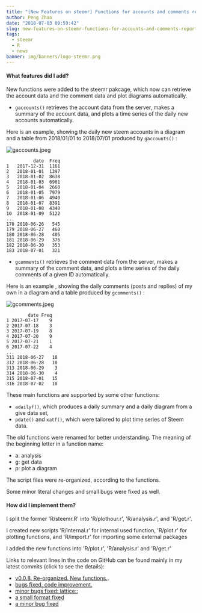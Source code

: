 ```yaml
---
title: "[New Features on steemr] Functions for accounts and comments report!"
author: Peng Zhao
date: "2018-07-03 09:59:42"
slug: new-features-on-steemr-functions-for-accounts-and-comments-report
tags: 
  - steemr
  - R
  - news
banner: img/banners/logo-steemr.png
---
```


#### What features did I add?

New functions were added to the steemr pakcage, which now can retrieve the account data and the comment data and plot diagrams automatically. 

<!--more-->

  - `gaccounts()` retrieves the account data from the server, makes a summary of the account data, and plots a time series of the daily new accounts automatically. 

Here is an example, showing the daily new steem accounts in a diagram and a table from 2018/01/01 to 2018/07/01 produced by `gaccounts()` :

![gaccounts.jpeg](https://cdn.steemitimages.com/DQmcyD4WAEAjNXa5eYHmuTF3NPWB62oRPxdX7ZLHE4onCBF/gaccounts.jpeg)

```
          date  Freq
1   2017-12-31  1161
2   2018-01-01  1397
3   2018-01-02  8638
4   2018-01-03  6901
5   2018-01-04  2660
6   2018-01-05  7979
7   2018-01-06  4940
8   2018-01-07  8391
9   2018-01-08  4340
10  2018-01-09  5122
...
178 2018-06-26   545
179 2018-06-27   460
180 2018-06-28   405
181 2018-06-29   376
182 2018-06-30   353
183 2018-07-01   321
```

  - `gcomments()` retrieves the comment data from the server, makes a summary of the comment data, and plots a time series of the daily comments of a given ID automatically.


Here is an example , showing the daily comments (posts and replies) of my own in a diagram and a table produced by `gcomments()` :

![gcomments.jpeg](https://cdn.steemitimages.com/DQmXV6mdahviypxkCDavFAXDs6q5Y5z4tQYrwmvnW7PECN9/gcomments.jpeg)

```
        date Freq
1 2017-07-17    9
2 2017-07-18    3
3 2017-07-19    8
4 2017-07-20    9
5 2017-07-21    1
6 2017-07-22    4
...
311 2018-06-27   10
312 2018-06-28   10
313 2018-06-29    3
314 2018-06-30    4
315 2018-07-01   15
316 2018-07-02   10
```

These main functions are supported by some other functions:

  - `adailyf()`, which produces a daily summary and a daily diagram from a give data set,
  - `pdate()` and `xatf()`, which were tailored to plot time series of Steem data. 


The old functions were renamed for better understanding. The meaning of the beginning letter in a function name:
  - a: analysis
  - g: get data
  - p: plot a diagram

The script files were re-organized, according to the functions.

Some minor literal changes and small bugs were fixed as well.


#### How did I implement them?

I split the former 'R/steemr.R' into 'R/plothour.r', 'R/analysis.r', and 'R/get.r'.

I created new scripts 'R/internal.r' for internal used function, 'R/plot.r' for plotting functions, and 'R/import.r' for importing some external packages

I added the new functions into 'R/plot.r', 'R/analysis.r' and 'R/get.r'

Links to relevant lines in the code on GitHub can be found mainly in my latest commits (click to see the details):

- [v0.0.8. Re-organized. New functions.](https://github.com/pzhaonet/steemr/commit/842ddc86a681b0253b321f7665b91ae71fa54240).
- [bugs fixed. code improvement.](https://github.com/pzhaonet/steemr/commit/4e0f0da847035d9cd7a543c1b1abdb0b20021b62)
- [minor bugs fixed: lattice::](https://github.com/pzhaonet/steemr/commit/dbe3067d47d9d688f1e8a5ef1c95bfa9594cd84a)
- [a small format fixed](https://github.com/pzhaonet/steemr/commit/062db75b03295a613b371e59ae2243ddb33b96c8)
- [a minor bug fixed](https://github.com/pzhaonet/steemr/commit/83c76052046a833f8615dd2a7b74d8121cd225bc)
